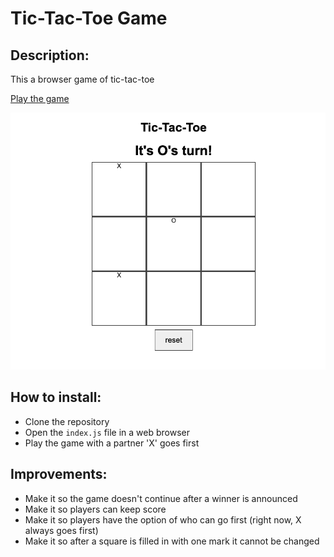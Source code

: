 # Tic-Tac-Toe Game

## Description:

This a browser game of tic-tac-toe

[Play the game](https://shaunmadziva.github.io/tic-tac-toe/)

![insert an image](./assets/game.png "tic-tac-toe grid")

## How to install:

- Clone the repository
- Open the `index.js` file in a web browser
- Play the game with a partner 'X' goes first

## Improvements:

- Make it so the game doesn't continue after a winner is announced
- Make it so players can keep score
- Make it so players have the option of who can go first (right now, X always goes first)
- Make it so after a square is filled in with one mark it cannot be changed
